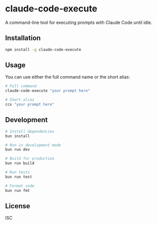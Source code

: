 # claude-code-execute

A command-line tool for executing prompts with Claude Code until idle.

## Installation

```bash
npm install -g claude-code-execute
```

## Usage

You can use either the full command name or the short alias:

```bash
# Full command
claude-code-execute "your prompt here"

# Short alias
ccx "your prompt here"
```

## Development

```bash
# Install dependencies
bun install

# Run in development mode
bun run dev

# Build for production
bun run build

# Run tests
bun run test

# Format code
bun run fmt
```

## License

ISC